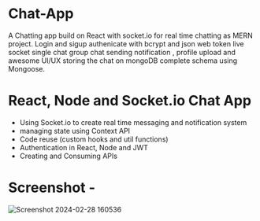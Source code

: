# Chat-App
A Chatting app build on React with socket.io for real time chatting as MERN project. Login and sigup authenicate with bcrypt and json web token live socket single chat group chat sending notification , profile upload and awesome UI/UX storing the chat on mongoDB complete schema using Mongoose.

# React, Node and Socket.io Chat App 
- Using Socket.io to create real time messaging and notification system
- managing state using Context API
- Code reuse (custom hooks and util functions)
- Authentication in React, Node and JWT
- Creating and Consuming APIs

# Screenshot -
![Screenshot 2024-02-28 160536](https://github.com/balrajegorad/Chat-App/assets/116410865/3cc1a109-acd5-413d-83ea-ca5d7cf375db)
